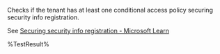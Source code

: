 Checks if the tenant has at least one conditional access policy securing security info registration.

See [Securing security info registration - Microsoft Learn](https://learn.microsoft.com/entra/identity/conditional-access/howto-conditional-access-policy-registration)
<!--- Results --->
%TestResult%